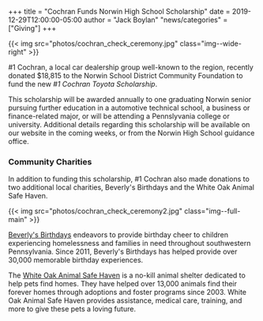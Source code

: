 +++
title  = "Cochran Funds Norwin High School Scholarship"
date   = 2019-12-29T12:00:00-05:00
author = "Jack Boylan"
"news/categories" = ["Giving"]
+++

{{< img src="photos/cochran_check_ceremony.jpg" class="img--wide-right" >}}

#1 Cochran, a local car dealership group well-known to the region, recently donated $18,815 to the Norwin School District Community Foundation to fund the new *#1 Cochran Toyota Scholarship*.<!--more-->

This scholarship will be awarded annually to one graduating Norwin senior pursuing further education in a automotive technical school, a business or finance-related major, or will be attending a Pennslyvania college or university. Additional details regarding this scholarship will be available on our website in the coming weeks, or from the Norwin High School guidance office.

### Community Charities

In addition to funding this scholarship, #1 Cochran also made donations to two additional local charities, Beverly's Birthdays and the White Oak Animal Safe Haven.

{{< img src="photos/cochran_check_ceremony2.jpg" class="img--full-main" >}}

[Beverly's Birthdays](https://www.beverlysbirthdays.org/) endeavors to provide birthday cheer to children experiencing homelessness and families in need throughout southwestern Pennsylvania. Since 2011, Beverly's Birthdays has helped provide over 30,000 memorable birthday experiences.

The [White Oak Animal Safe Haven](https://whiteoakanimalsafehaven.com/) is a no-kill animal shelter dedicated to help pets find homes. They have helped over 13,000 animals find their forever homes through adoptions and foster programs since 2003. White Oak Animal Safe Haven provides assistance, medical care, training, and more to give these pets a loving future.
